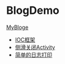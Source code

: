# BlogDemo
[MyBloge](http://blog.csdn.net/qwe511455842?viewmode=contents)
* [IOC框架](http://blog.csdn.net/qwe511455842/article/details/48845195)
* [侧滑关闭Activity](https://github.com/AriaLyy/BlogDemo/tree/master/SlidingActivityDeno)
* [简单的日志打印](https://github.com/AriaLyy/BlogDemo/tree/master/MyLoggerDemo)
